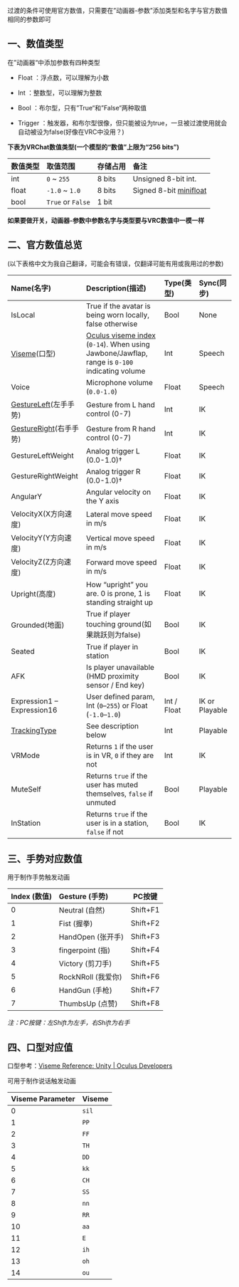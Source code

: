 过渡的条件可使用官方数值，只需要在”动画器-参数”添加类型和名字与官方数值相同的参数即可

## 一、数值类型

在”动画器“中添加参数有四种类型

- Float ：浮点数，可以理解为小数

- Int ：整数型，可以理解为整数

- Bool ：布尔型，只有”True“和”False“两种取值

- Trigger ：触发器，和布尔型很像，但只能被设为true，一旦被过渡使用就会自动被设为false(好像在VRC中没用？)

**下表为VRChat数值类型(一个模型的“数值”上限为“256 bits”)**

| 数值类型 | 取值范围          | 存储占用 | 备注                                                         |
| :------- | :---------------- | :------- | :----------------------------------------------------------- |
| int      | `0` ~ `255`       | 8 bits   | Unsigned 8-bit int.                                          |
| float    | `-1.0` ~ `1.0`    | 8 bits   | Signed 8-bit [minifloat](https://en.wikipedia.org/wiki/Minifloat) |
| bool     | `True` or `False` | 1 bit    |                                                              |

**如果要做开关，动画器-参数中参数名字与类型要与VRC数值中一模一样**

## 二、官方数值总览

(以下表格中文为我自己翻译，可能会有错误，仅翻译可能有用或我用过的参数)

| Name(名字)                                                   | Description(描述)                                            | Type(类型)  | Sync(同步)     |
| :----------------------------------------------------------- | :----------------------------------------------------------- | :---------- | :------------- |
| IsLocal                                                      | True if the avatar is being worn locally, false otherwise    | Bool        | None           |
| [Viseme](https://docs.vrchat.com/docs/animator-parameters#viseme-values)(口型) | [Oculus viseme index](https://developer.oculus.com/documentation/unity/audio-ovrlipsync-viseme-reference) (`0-14`). When using Jawbone/Jawflap, range is `0-100` indicating volume | Int         | Speech         |
| Voice                                                        | Microphone volume (`0.0-1.0`)                                | Float       | Speech         |
| [GestureLeft](https://docs.vrchat.com/docs/animator-parameters#gestureleft-and-gestureright-values)(左手手势) | Gesture from L hand control (0-7)                            | Int         | IK             |
| [GestureRight](https://docs.vrchat.com/docs/animator-parameters#gestureleft-and-gestureright-values)(右手手势) | Gesture from R hand control (0-7)                            | Int         | IK             |
| GestureLeftWeight                                            | Analog trigger L (0.0-1.0)†                                  | Float       | IK             |
| GestureRightWeight                                           | Analog trigger R (0.0-1.0)†                                  | Float       | IK             |
| AngularY                                                     | Angular velocity on the Y axis                               | Float       | IK             |
| VelocityX(X方向速度)                                         | Lateral move speed in m/s                                    | Float       | IK             |
| VelocityY(Y方向速度)                                         | Vertical move speed in m/s                                   | Float       | IK             |
| VelocityZ(Z方向速度)                                         | Forward move speed in m/s                                    | Float       | IK             |
| Upright(高度)                                                | How “upright” you are. 0 is prone, 1 is standing straight up | Float       | IK             |
| Grounded(地面)                                               | True if player touching ground(如果跳跃则为false)            | Bool        | IK             |
| Seated                                                       | True if player in station                                    | Bool        | IK             |
| AFK                                                          | Is player unavailable (HMD proximity sensor / End key)       | Bool        | IK             |
| Expression1 – Expression16                                   | User defined param, Int (`0`–`255`) or Float (`-1.0`–`1.0`)  | Int / Float | IK or Playable |
| [TrackingType](https://docs.vrchat.com/docs/animator-parameters#trackingtype-parameter) | See description below                                        | Int         | Playable       |
| VRMode                                                       | Returns `1` if the user is in VR, `0` if they are not        | Int         | IK             |
| MuteSelf                                                     | Returns `true` if the user has muted themselves, `false` if unmuted | Bool        | Playable       |
| InStation                                                    | Returns `true` if the user is in a station, `false` if not   | Bool        | IK             |

## 三、手势对应数值

用于制作手势触发动画

| Index (数值) | Gesture (手势)     | PC按键   |
| :----------- | :----------------- | -------- |
| 0            | Neutral (自然)     | Shift+F1 |
| 1            | Fist (握拳)        | Shift+F2 |
| 2            | HandOpen (张开手)  | Shift+F3 |
| 3            | fingerpoint (指)   | Shift+F4 |
| 4            | Victory (剪刀手)   | Shift+F5 |
| 5            | RockNRoll (我爱你) | Shift+F6 |
| 6            | HandGun (手枪)     | Shift+F7 |
| 7            | ThumbsUp (点赞)    | Shift+F8 |

*注：PC按键：左Shift为左手，右Shift为右手*

## 四、口型对应值

口型参考：[Viseme Reference: Unity | Oculus Developers](https://developer.oculus.com/documentation/unity/audio-ovrlipsync-viseme-reference)

可用于制作说话触发动画

| Viseme Parameter | Viseme |
| :--------------- | :----- |
| 0                | `sil`  |
| 1                | `PP`   |
| 2                | `FF`   |
| 3                | `TH`   |
| 4                | `DD`   |
| 5                | `kk`   |
| 6                | `CH`   |
| 7                | `SS`   |
| 8                | `nn`   |
| 9                | `RR`   |
| 10               | `aa`   |
| 11               | `E`    |
| 12               | `ih`   |
| 13               | `oh`   |
| 14               | `ou`   |
